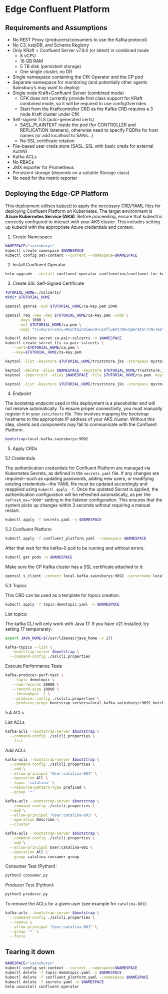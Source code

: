 # Edge Confluent Platform

## Requirements and Assumptions
- No REST Proxy (producers/consumers to use the Kafka protocol)
- No C3, ksqlDB, and Schema Registry
- Only KRaft + Confluent Server v7.9.0 (or latest) in combined mode
  - 8 vCPU
  - 16 GB RAM
  - 5 TB disk (persistent storage)
  - One single cluster, no DR
- Single namespace containing the CfK Operator and the CP pod
- Separate namespace for monitoring (and potentially other agents Sainsbury’s may want to deploy)
- Single node Kraft+Confluent Server (combined mode)
  - CFK does not currently provide first class support for KRaft combined mode, so it will be required to use configOverrides
  - Start from the Kraftcontroller CRD as the Kafka CRD requires a 3 node Kraft cluster under CfK
- Self-signed TLS (auto-generated certs)
  - SASL_PLAINTEXT inside the pod (for CONTROLLER and REPLICATION listeners), otherwise need to specify FQDNs for host names (or add localhost to SANs...)
  - No SSL certificate rotation
- File-based user creds store (SASL_SSL with basic creds for external AuthN)
- Kafka ACLs
- No RBACs
- JMX exporter for Prometheus
- Persistent storage (depends on a suitable Storage class)
- No need for the metric reporter

## Deploying the Edge-CP Platform

This deployment utilises [kubectl](https://kubernetes.io/docs/tasks/tools/#kubectl) to apply the necessary CRD/YAML files for deploying Confluent Platform on Kubernetes. The target environment is **Azure Kubernetes Service (AKS)**. Before proceeding, ensure that kubectl is correctly configured to interact with your AKS cluster. This includes setting up kubectl with the appropriate Azure credentials and context.

1. Create Namespace

```bash
NAMESPACE="sainsburys"
kubectl create namespace $NAMESPACE
kubectl config set-context --current --namespace=$NAMESPACE
```

2. Install Confluent Operator

```bash
helm upgrade --install confluent-operator confluentinc/confluent-for-kubernetes --namespace $NAMESPACE --set kRaftEnabled=true
```

3. Create SSL Self-Signed Certificate

```bash
TUTORIAL_HOME=./sslcerts/
mkdir $TUTORIAL_HOME

openssl genrsa -out $TUTORIAL_HOME/ca-key.pem 2048

openssl req -new -key $TUTORIAL_HOME/ca-key.pem -x509 \
      -days 1000 \
      -out $TUTORIAL_HOME/ca.pem \
      -subj "/C=US/ST=CA/L=MountainView/O=Confluent/OU=Operator/CN=TestCA"

kubectl delete secret ca-pair-sslcerts -n $NAMESPACE
kubectl create secret tls ca-pair-sslcerts \
   --cert=$TUTORIAL_HOME/ca.pem \
   --key=$TUTORIAL_HOME/ca-key.pem

keytool -list -keystore $TUTORIAL_HOME/truststore.jks -storepass mystorepassword

keytool -delete -alias $NAMESPACE -keystore $TUTORIAL_HOME/truststore.jks -storepass mystorepassword
keytool -importcert -alias $NAMESPACE -file $TUTORIAL_HOME/ca.pem -keystore $TUTORIAL_HOME/truststore.jks -storepass mystorepassword -noprompt

keytool -list -keystore $TUTORIAL_HOME/truststore.jks -storepass mystorepassword
```

4. Endpoint

The bootstrap endpoint used in this deployment is a placeholder and will not resolve automatically. To ensure proper connectivity, you must manually register it in your `/etc/hosts` file. This involves mapping the bootstrap hostname to the appropriate IP address of your AKS cluster. Without this step, clients and components may fail to communicate with the Confluent Platform.

```bash
bootstrap=local.kafka.sainsburys:9092
```

5. Apply CRDs

 5.1 Credentials

The authentication credentials for Confluent Platform are managed via Kubernetes Secrets, as defined in the `secrets.yaml` file. If any changes are required—such as updating passwords, adding new users, or modifying existing credentials—the YAML file must be updated accordingly and reapplied using `kubectl apply -f`. Once the updated Secret is applied, the authentication configuration will be refreshed automatically, as per the `refresh_ms="3000"` setting in the listener configuration. This ensures that the system picks up changes within 3 seconds without requiring a manual restart.

```bash
kubectl apply -f secrets.yaml -n $NAMESPACE
```

 5.2 Confluent Platform

```bash
kubectl apply -f confluent_platform.yaml --namespace $NAMESPACE
```

After that wait for the kafka-0 pod to be running and without errors.
```bash
kubectl get pods -n $NAMESPACE
```

Make sure the CP Kafka cluster has a SSL certificate attached to it:
```bash
openssl s_client -connect local.kafka.sainsburys:9092 -servername local.kafka.sainsburys
```

 5.3 Topics

This CRD can be used as a template for topics creation.

```bash
kubectl apply -f topic-demotopic.yaml -n $NAMESPACE
```

List topics:

The kafka CLI will only work with Java 17. If you have v21 installed, try setting 17 temporarely:
```bash
export JAVA_HOME=$(/usr/libexec/java_home -v 17)
```

```bash
kafka-topics --list \
  --bootstrap-server $bootstrap \
  --command-config ./sslcli.properties
```

Execute Performance Tests
```bash
kafka-producer-perf-test \
   --topic demotopic \
   --num-records 20000 \
   --record-size 10000 \
   --throughput -1 \
   --producer.config ./sslcli.properties \
   --producer-props bootstrap.servers=local.kafka.sainsburys:9092 batch.size=100
```

 5.4 ACLs

List ACLs

```bash
kafka-acls --bootstrap-server $bootstrap \
  --command-config ./sslcli.properties \
  --list
```

Add ACLs
```bash
kafka-acls --bootstrap-server $bootstrap \
  --command-config ./sslcli.properties \
  --add \
  --allow-principal "User:catalina-001" \
  --operation All \
  --topic 'catalina' \
  --resource-pattern-type prefixed \
  --group '*'

kafka-acls --bootstrap-server $bootstrap \
  --command-config ./sslcli.properties \
  --add \
  --allow-principal "User:catalina-001" \
  --operation Describe \
  --cluster

kafka-acls --bootstrap-server $bootstrap \
  --command-config ./sslcli.properties \
  --add \
  --allow-principal User:catalina-001 \
  --operation All \
  --group catalina-consumer-group
```

Consumer Test (Python):
```bash
python3 consumer.py
```

Producer Test (Python):
```bash
python3 producer.py
```

To remove the ACLs for a given user (see example for `catalina-001`):
```bash
kafka-acls --bootstrap-server $bootstrap \
  --command-config ./sslcli.properties \
  --remove \
  --allow-principal "User:catalina-001" \
  --group '*' \
  --force
```

## Tearing it down
```bash
NAMESPACE="sainsburys"
kubectl config set-context --current --namespace=$NAMESPACE
kubectl delete -f topic-demotopic.yaml -n $NAMESPACE
kubectl delete -f confluent_platform.yaml --namespace $NAMESPACE
kubectl delete -f secrets.yaml -n $NAMESPACE
helm uninstall confluent-operator
```